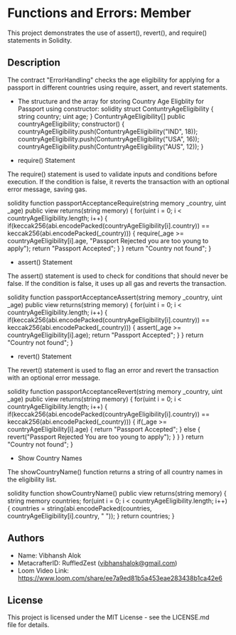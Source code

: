 # Functions and Errors: Member 

This project demonstrates the use of assert(), revert(), and require() statements in Solidity.

## Description

The contract "ErrorHandling" checks the age eligibility for applying for a passport in different countries using require, assert, and revert statements.

* The structure and the array for storing Country Age Eligblity for Passport using constructor:
  solidity
  struct ContuntryAgeEligibility {
        string country;
        uint age;
    }
    ContuntryAgeEligibility[] public countryAgeEligibility;
    constructor() {
        countryAgeEligibility.push(ContuntryAgeEligibility("IND", 18));
        countryAgeEligibility.push(ContuntryAgeEligibility("USA", 16));
        countryAgeEligibility.push(ContuntryAgeEligibility("AUS", 12));
    }
  

* require() Statement

The require() statement is used to validate inputs and conditions before execution. If the condition is false, it reverts the transaction with an optional error message, saving gas.

solidity
function passportAcceptanceRequire(string memory _country, uint _age) public view returns(string memory) {
    for(uint i = 0; i < countryAgeEligibility.length; i++) {
        if(keccak256(abi.encodePacked(countryAgeEligibility[i].country)) == keccak256(abi.encodePacked(_country))) {
            require(_age >= countryAgeEligibility[i].age, "Passport Rejected you are too young to apply");
            return "Passport Accepted";
        }
    }
    return "Country not found";
}


* assert() Statement

The assert() statement is used to check for conditions that should never be false. If the condition is false, it uses up all gas and reverts the transaction.

solidity
function passportAcceptanceAssert(string memory _country, uint _age) public view returns(string memory) {
    for(uint i = 0; i < countryAgeEligibility.length; i++) {
        if(keccak256(abi.encodePacked(countryAgeEligibility[i].country)) == keccak256(abi.encodePacked(_country))) {
            assert(_age >= countryAgeEligibility[i].age);
            return "Passport Accepted";
        }
    }
    return "Country not found";
}


* revert() Statement

The revert() statement is used to flag an error and revert the transaction with an optional error message.

solidity
function passportAcceptanceRevert(string memory _country, uint _age) public view returns(string memory) {
    for(uint i = 0; i < countryAgeEligibility.length; i++) {
        if(keccak256(abi.encodePacked(countryAgeEligibility[i].country)) == keccak256(abi.encodePacked(_country))) {
            if(_age >= countryAgeEligibility[i].age) {
                return "Passport Accepted";
            } else {
                revert("Passport Rejected You are too young to apply");
            }
        }
    }
    return "Country not found";
}


* Show Country Names

The showCountryName() function returns a string of all country names in the eligibility list.

solidity
function showCountryName() public view returns(string memory) {
    string memory countries;
    for(uint i = 0; i < countryAgeEligibility.length; i++) {
        countries = string(abi.encodePacked(countries, countryAgeEligibility[i].country, " "));
    }
    return countries;
}


## Authors

- Name: Vibhansh Alok
- MetacrafterID: RuffledZest (vibhanshalok@gmail.com)
- Loom Video Link: https://www.loom.com/share/ee7a9ed81b5a453eae283438b1ca42e6

## License

This project is licensed under the MIT License - see the LICENSE.md file for details.
